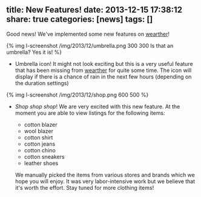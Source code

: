 title: New Features!
date: 2013-12-15 17:38:12
share: true
categories: [news]
tags: []
---
Good news! We've implemented some new features on [wearther][]!

{% img l-screenshot /img/2013/12/umbrella.png 300 300 Is that an umbrella? Yes it is! %}

* Umbrella icon! It might not look exciting but this is a very useful feature that has been missing from [wearther][] for quite some time. The icon will display if there is a chance of rain in the next few hours (depending on the duration settings)

{% img l-screenshot /img/2013/12/shop.png 600 500 %}

* *Shop shop shop*! We are very excited with this new feature. At the moment you are able to view listings for the following items:

  * cotton blazer
  * wool blazer
  * cotton shirt
  * cotton jeans
  * cotton chino
  * cotton sneakers
  * leather shoes

  We manually picked the items from various stores and brands which we hope you will enjoy. It was very labor-intensive work but we believe that it's worth the effort. Stay tuned for more clothing items!

[wearther]:http://wearther.cc